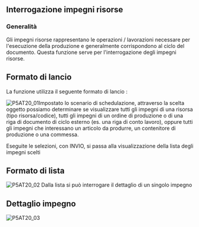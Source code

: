 ## Interrogazione impegni risorse
### Generalità
Gli impegni risorse rappresentano le operazioni / lavorazioni necessare per l'esecuzione della produzione e generalmente corrispondono al ciclo del documento.
Questa funzione serve per l'interrogazione degli impegni risorse.

## Formato di lancio
La funzione utilizza il seguente formato di lancio : 

![P5AT20_01](http://localhost:3000/immagini/MBDOC_OGG-P_P5AT20/P5AT20_01.png)Impostato lo scenario di schedulazione, attraverso la scelta oggetto possiamo determinare se visualizzare tutti gli impegni di una risorsa (tipo risorsa/codice), tutti gli impegni di un ordine di produzione o di una riga di documento di ciclo esterno (es. una riga di conto lavoro), oppure tutti gli impegni che interessano un articolo da produrre, un contenitore di produzione o una commessa.

Eseguite le selezioni, con INVIO, si passa alla visualizzazione della lista degli impegni scelti

## Formato di lista
![P5AT20_02](http://localhost:3000/immagini/MBDOC_OGG-P_P5AT20/P5AT20_02.png)
Dalla lista si può interrogare il dettaglio di un singolo impegno

## Dettaglio impegno
![P5AT20_03](http://localhost:3000/immagini/MBDOC_OGG-P_P5AT20/P5AT20_03.png)